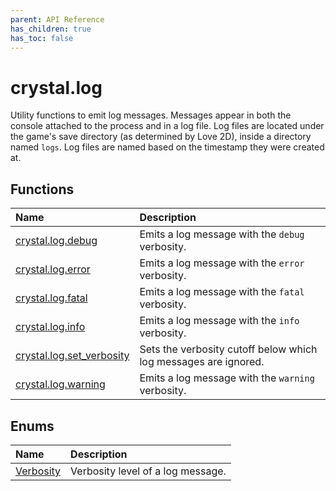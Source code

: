 ```yaml
---
parent: API Reference
has_children: true
has_toc: false
---
```


# crystal.log

Utility functions to emit log messages. Messages appear in both the console attached to the process and in a log file. Log files are located under the game's save directory (as determined by Love 2D), inside a directory named `logs`. Log files are named based on the timestamp they were created at.

## Functions

| Name                                       | Description                                                     |
| :----------------------------------------- | :-------------------------------------------------------------- |
| [crystal.log.debug](debug)                 | Emits a log message with the `debug` verbosity.                 |
| [crystal.log.error](error)                 | Emits a log message with the `error` verbosity.                 |
| [crystal.log.fatal](fatal)                 | Emits a log message with the `fatal` verbosity.                 |
| [crystal.log.info](info)                   | Emits a log message with the `info` verbosity.                  |
| [crystal.log.set_verbosity](set_verbosity) | Sets the verbosity cutoff below which log messages are ignored. |
| [crystal.log.warning](warning)             | Emits a log message with the `warning` verbosity.               |

## Enums

| Name                   | Description                       |
| :--------------------- | :-------------------------------- |
| [Verbosity](verbosity) | Verbosity level of a log message. |
